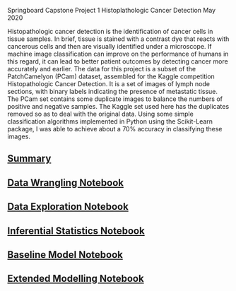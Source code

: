 Springboard Capstone Project 1
Histoplathologic Cancer Detection
May 2020

Histopathologic cancer detection is the identification of cancer cells in tissue samples. In brief, tissue is stained with a contrast dye that reacts with cancerous cells and then are visually identified under a microscope. If machine image classification can improve on the performance of humans in this regard, it can lead to better patient outcomes by detecting cancer more accurately and earlier.
	The data for this project is a subset of the PatchCamelyon (PCam) dataset, assembled for the Kaggle competition Histopathologic Cancer Detection. It is a set of images of lymph node sections, with binary labels indicating the presence of metastatic tissue.  The PCam set contains some duplicate images to balance the numbers of positive and negative samples. The Kaggle set used here has the duplicates removed so as to deal with the original data.
	Using some simple classification algorithms implemented in Python using the Scikit-Learn package, I was able to achieve about a 70% accuracy in classifying these images.

<h2><a href=https://github.com/morganfry/springboard/blob/master/Capstone%20Project%201/Capstone_Project_1_Report.pdf>Summary</a></h2> 
<h2><a href=https://github.com/morganfry/springboard/blob/master/Capstone%20Project%201/Spr_Cap1_Mfry_Data_Wrangling.ipynb>Data Wrangling Notebook</a></h2>
<h2><a href=https://github.com/morganfry/springboard/blob/master/Capstone%20Project%201/Spr_Cap1_MFRY_Data_Exploration.ipynb>Data Exploration Notebook</a></h2>
<h2><a href=https://github.com/morganfry/springboard/blob/master/Capstone%20Project%201/Spr_Cap1_Mfry_Inferential_Statistics.ipynb>Inferential Statistics Notebook</a></h2>
<h2><a href=https://github.com/morganfry/springboard/blob/master/Capstone%20Project%201/Spr_Cap1_Baseline_Model.ipynb>Baseline Model Notebook</a></h2>
<h2><a href=https://github.com/morganfry/springboard/blob/master/Capstone%20Project%201/Spr_Cap1_Mfry_Extended_Model.ipynb>Extended Modelling Notebook</a></h2>
